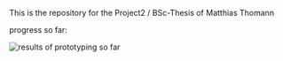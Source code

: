 This is the repository for the Project2 / BSc-Thesis of Matthias Thomann

progress so far:

![results of prototyping so far](https://gitlab.ti.bfh.ch/cpvr-students/cloud-shader/-/raw/master/doc/img/unity%20captures/final%20shot%20prototype%201.PNG "Results of prototyping so far")